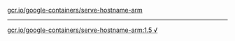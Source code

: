[gcr.io/google-containers/serve-hostname-arm](https://hub.docker.com/r/anjia0532/google-containers.serve-hostname-arm/tags/) 

----
[gcr.io/google-containers/serve-hostname-arm:1.5 √](https://hub.docker.com/r/anjia0532/google-containers.serve-hostname-arm/tags/)

